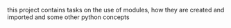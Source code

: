 this project contains tasks on the use of modules,
how they are created and imported
and some other python concepts
